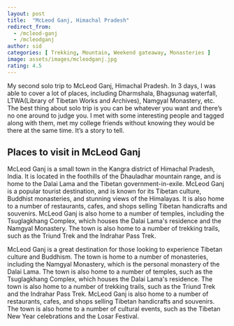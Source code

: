 ```yaml
---
layout: post
title:  "McLeod Ganj, Himachal Pradesh"
redirect_from:
  - /mcleod-ganj
  - /mcleodganj
author: sid
categories: [ Trekking, Mountain, Weekend gateaway, Monasteries ]
image: assets/images/mcleodganj.jpg
rating: 4.5
---
```

My second solo trip to McLeod Ganj, Himachal Pradesh. In 3 days, I was able to cover a lot of places, including Dharmshala, Bhagsunag waterfall, LTWA(Library of Tibetan Works and Archives), Namgyal Monastery, etc. The best thing about solo trip is you can be whatever you want and there’s no one around to judge you. I met with some interesting people and tagged along with them, met my college friends without knowing they would be there at the same time. It’s a story to tell.

<h2>Places to visit in McLeod Ganj</h2>

McLeod Ganj is a small town in the Kangra district of Himachal Pradesh, India. It is located in the foothills of the Dhauladhar mountain range, and is home to the Dalai Lama and the Tibetan government-in-exile. McLeod Ganj is a popular tourist destination, and is known for its Tibetan culture, Buddhist monasteries, and stunning views of the Himalayas. It is also home to a number of restaurants, cafes, and shops selling Tibetan handicrafts and souvenirs. McLeod Ganj is also home to a number of temples, including the Tsuglagkhang Complex, which houses the Dalai Lama's residence and the Namgyal Monastery. The town is also home to a number of trekking trails, such as the Triund Trek and the Indrahar Pass Trek.

McLeod Ganj is a great destination for those looking to experience Tibetan culture and Buddhism. The town is home to a number of monasteries, including the Namgyal Monastery, which is the personal monastery of the Dalai Lama. The town is also home to a number of temples, such as the Tsuglagkhang Complex, which houses the Dalai Lama's residence. The town is also home to a number of trekking trails, such as the Triund Trek and the Indrahar Pass Trek. McLeod Ganj is also home to a number of restaurants, cafes, and shops selling Tibetan handicrafts and souvenirs. The town is also home to a number of cultural events, such as the Tibetan New Year celebrations and the Losar Festival.


<div class="pa-carousel-widget" style="width:100%; height:480px; display:none;"
  data-link="https://traveltriangle.com/blog/things-to-do-in-mcleodganj/"
  data-title="Snaps during McLeog Ganj trip"
  data-delay="3">
  <object data="https://lh3.googleusercontent.com/HYOs819EGRb1SLycVW_L3YBEY8VgGqTiExarIchR3A0XuKHcZtBmj_Pns35xxpEbOgmVYqEqYWRPyKvVnCG_tPgita66g2E-r7kPnf6uunCPdcO-2rCT4ee35W0NuEpa30IRYkWbd6U=w1920-h1080"></object>
  <object data="https://lh3.googleusercontent.com/4r9ao38GYmHNL30oLO-fL5LL_qsz0Zs9yfXpwWn1nFCupPvitWlbpBzXEYuzqDw119QwqijwIIUcxEVwy-8aCAv75f4nKPdAMMda7HbMY8L2GcCnf_3PZoZlCIGeJMSaiOyisElXKa4=w1920-h1080"></object>
  <object data="https://lh3.googleusercontent.com/8A2bZuO2wD2IUE5cmOVm7Yt_zTW0qXMSqzxUm88UnMfPGV4en1h9Rou441L0CoeRgnhSka4yCYJ2nT2S50fQWcxkRB0GTP5PF1Zc2SXdTgapvPk-gAiI0VsrTz1C-6d5mwo77AQUG0k=w1920-h1080"></object>
  <object data="https://lh3.googleusercontent.com/QmbJMWcX7-LerbcNBtPHljP-1DcG85KBtblys-SZP3UkJ-uIHFI-SohxsAJT8scqc5JUywalbV2caI3Vjg2JlKl1DLLqWt9aNQOei3i9cizeJrGtxjiQLajq8KopXKHxDOkDXOjxOOY=w1920-h1080"></object>
  <object data="https://lh3.googleusercontent.com/QuJQSVCBY0z-sOjddn9QzH-k01uO7SP2YnCU08yphoB_AUBq2WvVM7aMhMPhVSZ-gMbdag75gAnAudfUwv4rql5q0gHurl8bzfgbQVqhASvWMMtFtsgxPkw_u4aKogRH-h9g8rPzUzw=w1920-h1080"></object>
  <object data="https://lh3.googleusercontent.com/bvsgYxpZ1rZ1wNKYmx7g30yunXF-m412QqQYK17cC-roH2pR7R_ZOcXf6E0siz_DzVAdnqrhQ3D5mjUOisY8V1YQyr7LgyePReUONUjDAY7z0ze-j-TjXY1AO5KDbBXUc4htTbW5a0U=w1920-h1080"></object>
  <object data="https://lh3.googleusercontent.com/Kqz79s-HcXslh13cU9vMmvzckPnsIiy4i64k4ZRAI5MqnBAZ4GVLPijboimd9G_FKEwSk2lKQ6ap7kl1KowmNNRmLLMzMsZ8LuB3G7uNZryE_srFPHPTF8DMElHopkVTpZc7Ay-dIgc=w1920-h1080"></object>
  <object data="https://lh3.googleusercontent.com/jXali2_WpLfKTpYQZMe4Eesrd8efM5kIO0TD5NlvoPK0k0ZRkNR1CVBXsoTY6_L8yO1YeGOznZRiPHGiFR2JbXt46lJlCDGJB0LdfwoWi6KxWinyfF6kX3cO4C_5zcY1diHI3_iqkvk=w1920-h1080"></object>
  <object data="https://lh3.googleusercontent.com/BdSaBYpuXHj4kg5p3VgVaqT6aV2ZiOHz1yzCECSblJUzy-c2Y7n0VBALYlumD77SxBRPYD4xGrrMOeRUqfvzu3MTu2hoM2qdEpOgWOXe0M8cgifzTYQrDGCtHXQ-RqQJtY6KOiJWWts=w1920-h1080"></object>
  <object data="https://lh3.googleusercontent.com/_-JDCWkgknkwtpGK0N5FUX4FcBnVZxvIv4NTzniNbnaFC9LQ6czVfdqsZxTeqe3ksmT0SnnqqxcieI5jIXgvkgbvI8wjYvexR0lyLKknBGpzwXVOmu_-QxeluashXfFiCna6lEEM3VM=w1920-h1080"></object>
  <object data="https://lh3.googleusercontent.com/5etk2KJwSuhCgf_MBdvfVOP--kl1rRftoGITZb5_fWoQPnE9h65zaJp3t5R7HQHB4nV04iUuUGnVGs2Mhtyr4c0jbnvNLCz4tBsadvfCbKc5YUQFcAEzBrpP0JSZ3qBDYYnmugacZC8=w1920-h1080"></object>
  <object data="https://lh3.googleusercontent.com/3Iu5YKSrAeUaxFil28MOZg4WykkGtijXjMUjPPH2j18liceF3QHtPyA0Jk7SX4mDBq0lqYmYvPt1mAy1FFhEmklHoWtBPT_TCyX_5E6QC1fYGpCxO9AFYhmYXnl5N3e2cCWRQnxCICY=w1920-h1080"></object>
  <object data="https://lh3.googleusercontent.com/bPQgAmAIW48GwqFaVE1mMTKCpjp91BAj0Ue1OP8oY49PMTqAZJesozjBnbgXLqzcHITjwgjnf8Mk-q3m0qQ_RX9ql2LbKb8vlRI9-aaJRkYDyHiKVTuqslnSWm-vFfZ7PaNQuTFtRAM=w1920-h1080"></object>
  <object data="https://lh3.googleusercontent.com/wKymM3L2K4eZWuxiaYmmGwGNQnj4A_VmR8GH9izai4QcBkFWp3VT4vWPHW349JqqmmIge8E9xC9epP6NH3xw4itDCFyiVSXSURFMv0TxAOPSRcasf7PQWsr9P8j0W_VzVMhYEDlHTtc=w1920-h1080"></object>
  <object data="https://lh3.googleusercontent.com/gyFlkpTXiHEU0YCVW4v753r5CawltVzorU5re_JyHPmuVUXjlXElt7DTBVaUTy_4A9geVTE-aLC0K_PiuMBCHkLjoptCDWySg8eScjUsygYOodGUnmWJmZ1Dz4zvkEL-cdlbYK1Lolo=w1920-h1080"></object>
  <object data="https://lh3.googleusercontent.com/JkrHl2UZP0sCBvTTt2H6MAipmmN8hlspu9TQU1Md6ES-5QeHuG3OW2ZXtZ9HaRK06xFFHG2SSdX6b49vx1Ae7uib5Mx1fIz1FHb5flGL_f_QJjkxeKJvSkWHupE-6o76KYXWFHBJb9Q=w1920-h1080"></object>
  <object data="https://lh3.googleusercontent.com/Y9QloKyZ3TfrFu_hfNhLx4Y2gZ6ZTXaa6f4qfbIn7_sWx3PXFUAqXdlc4-egK5nYH_HffcpTx7WyuRUcYAh2aHvNjP0rnYu-2cLV-2wK61-bnPfHDnlZ2zvT_8AYyBQLUU6w17_RjxM=w1920-h1080"></object>
</div>
<Br/>